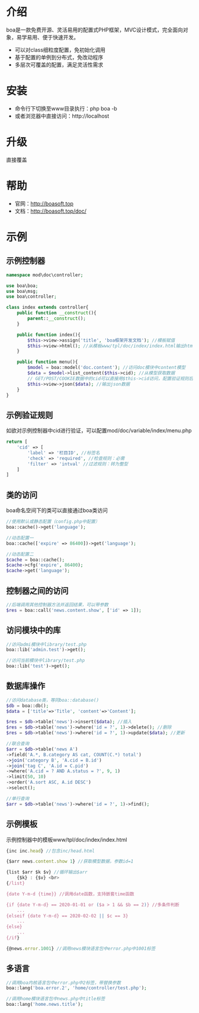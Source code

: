 # 介绍
boa是一款免费开源、灵活易用的配置式PHP框架，MVC设计模式，完全面向对象，易学易用、便于快速开发。

* 可以对class细粒度配置，免初始化调用
* 基于配置的单例到分布式，免改动程序
* 多层次可覆盖的配置，满足灵活性需求

# 安装
* 命令行下切换至www目录执行：php boa -b
* 或者浏览器中直接访问：http://localhost

# 升级
直接覆盖

# 帮助
* 官网：http://boasoft.top
* 文档：http://boasoft.top/doc/

# 示例
## 示例控制器
```php
namespace mod\doc\controller;

use boa\boa;
use boa\msg;
use boa\controller;

class index extends controller{
	public function __construct(){
		parent::__construct();
	}

	public function index(){
		$this->view->assign('title', 'boa框架开发文档'); //模板赋值
		$this->view->html(); //从模板www/tpl/doc/index/index.html输出html
	}

	public function menu(){
		$model = boa::model('doc.content'); //访问doc模块中content模型
		$data = $model->list_content($this->cid); //从模型获取数据
		// GET/POST/COOKIE数据中的cid可以直接用$this->cid访问，配置验证规则后会自动验证
		$this->view->json($data); //输出json数据
	}
}
```
## 示例验证规则
如欲对示例控制器中cid进行验证，可以配置mod/doc/variable/index/menu.php
```php
return [
	'cid' => [
		'label' => '栏目ID', //标签名
		'check' => 'required', //检查规则：必需
		'filter' => 'intval' //过滤规则：转为整型
	]
]
```
## 类的访问
boa命名空间下的类可以直接通过boa类访问
```php
//使用默认或静态配置（config.php中配置）
boa::cache()->get('language');

//动态配置一
boa::cache(['expire' => 86400])->get('language');

//动态配置二
$cache = boa::cache();
$cache->cfg('expire', 86400);
$cache->get('language');
```
## 控制器之间的访问
```php
//后端调用其他控制器方法并返回结果，可以带参数
$res = boa::call('news.content.show', ['id' => 1]);
```
## 访问模块中的库
```php
//访问admi模块中library/test.php
boa::lib('admin.test')->get();

//访问当前模块中library/test.php
boa::lib('test')->get();
```
## 数据库操作
```php
//访问database类，等同boa::database()
$db = boa::db();
$data = ['title'=>'Title', 'content'=>'Content'];

$res = $db->table('news')->insert($data); //插入
$res = $db->table('news')->where('id = ?', 1)->delete(); //删除
$res = $db->table('news')->where('id = ?', 1)->update($data); //更新

//联合查询
$arr = $db->table('news A')
->field('A.*, B.category AS cat, COUNT(C.*) total')
->join('category B', 'A.cid = B.id')
->join('tag C', 'A.id = C.pid')
->where('A.cid = ? AND A.status = ?', 9, 1)
->limit(50, 10)
->order('A.sort ASC, A.id DESC')
->select();

//单行查询
$arr = $db->table('news')->where('id = ?', 1)->find();
```
## 示例模板
示例控制器中的模板www/tpl/doc/index/index.html
```javascript
{inc inc.head} //包含inc/head.html

{$arr news.content.show 1} //获取模型数据，参数id=1

{list $arr $k $v} //循环输出$arr
	{$k} : {$v} <br>
{/list}

{date Y-m-d {time}} //调用date函数，支持嵌套time函数

{if {date Y-m-d} == 2020-01-01 or ($a > 1 && $b == 2)} //多条件判断
	...
{elseif {date Y-m-d} == 2020-02-02 || $c == 3}
	...
{else}
	...
{/if}

{@news.error.1001} //调用news模块语言包中error.php中1001标签
```
## 多语言
```php
//调用boa内核语言包中error.php中2标签，带替换参数
boa::lang('boa.error.2', 'home/controller/test.php');

//调用home模块语言包中news.php中title标签
boa::lang('home.news.title');
```
